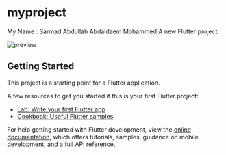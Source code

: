 # myproject


My Name : Sarmad Abdullah Abdaldaem Mohammed 
A new Flutter project.


![preview](https://user-images.githubusercontent.com/59144856/204528117-733f702d-738a-4f39-b1e0-6ccff1483d7c.jpg)


## Getting Started

This project is a starting point for a Flutter application.

A few resources to get you started if this is your first Flutter project:

- [Lab: Write your first Flutter app](https://docs.flutter.dev/get-started/codelab)
- [Cookbook: Useful Flutter samples](https://docs.flutter.dev/cookbook)

For help getting started with Flutter development, view the
[online documentation](https://docs.flutter.dev/), which offers tutorials,
samples, guidance on mobile development, and a full API reference.
